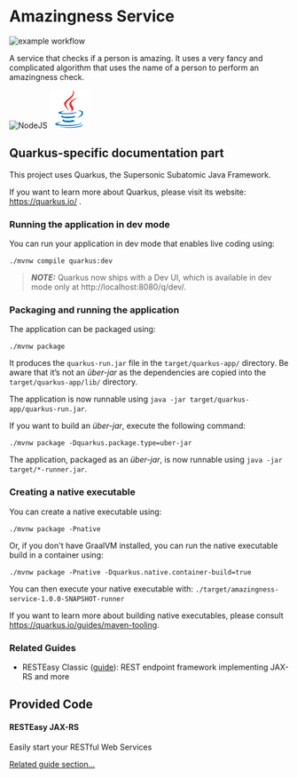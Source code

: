 # Amazingness Service
![example workflow](https://github.com/AmazingITorg/amazingness-service/actions/workflows/build_and_test.yml/badge.svg)

A service that checks if a person is amazing.
It uses a very fancy and complicated algorithm that 
uses the name of 
a person to perform an amazingness check.


<div>
<img src="https://github.com/plantuml-stdlib/gilbarbara-plantuml-sprites/blob/master/pngs/quarkus-icon.png" title="NodeJS" alt="NodeJS"/>
<img src="https://github.com/devicons/devicon/blob/master/icons/java/java-original.svg" title="NodeJS" alt="NodeJS" width="70" height="70"/>
</div>

## Quarkus-specific documentation part

This project uses Quarkus, the Supersonic Subatomic Java Framework.

If you want to learn more about Quarkus, please visit its website: https://quarkus.io/ .

### Running the application in dev mode

You can run your application in dev mode that enables live coding using:
```shell script
./mvnw compile quarkus:dev
```

> **_NOTE:_**  Quarkus now ships with a Dev UI, which is available in dev mode only at http://localhost:8080/q/dev/.

### Packaging and running the application

The application can be packaged using:
```shell script
./mvnw package
```
It produces the `quarkus-run.jar` file in the `target/quarkus-app/` directory.
Be aware that it’s not an _über-jar_ as the dependencies are copied into the `target/quarkus-app/lib/` directory.

The application is now runnable using `java -jar target/quarkus-app/quarkus-run.jar`.

If you want to build an _über-jar_, execute the following command:
```shell script
./mvnw package -Dquarkus.package.type=uber-jar
```

The application, packaged as an _über-jar_, is now runnable using `java -jar target/*-runner.jar`.

### Creating a native executable

You can create a native executable using: 
```shell script
./mvnw package -Pnative
```

Or, if you don't have GraalVM installed, you can run the native executable build in a container using: 
```shell script
./mvnw package -Pnative -Dquarkus.native.container-build=true
```

You can then execute your native executable with: `./target/amazingness-service-1.0.0-SNAPSHOT-runner`

If you want to learn more about building native executables, please consult https://quarkus.io/guides/maven-tooling.

### Related Guides

- RESTEasy Classic ([guide](https://quarkus.io/guides/resteasy)): REST endpoint framework implementing JAX-RS and more

## Provided Code

#### RESTEasy JAX-RS

Easily start your RESTful Web Services

[Related guide section...](https://quarkus.io/guides/getting-started#the-jax-rs-resources)
